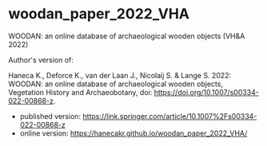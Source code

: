 # woodan_paper_2022_VHA
WOODAN: an online database of archaeological wooden objects (VH&amp;A 2022)


Author's version of:

Haneca K., Deforce K., van der Laan J., Nicolaij S. & Lange S. 2022: WOODAN: an online database of archaeological wooden objects, Vegetation History and Archaeobotany, doi: https://doi.org/10.1007/s00334-022-00868-z.

- published version: https://link.springer.com/article/10.1007%2Fs00334-022-00868-z
- online version: https://hanecakr.github.io/woodan_paper_2022_VHA/ 
